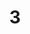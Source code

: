 ---
title: "3"
imageurl: "https://imgs1.thamizhnation.org/assets/3.webp"
dwnurl: "https://imgs1.thamizhnation.org/img/3.jpg"
tags: ['thalaivar']
---